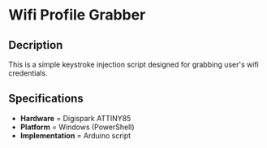 # Wifi Profile Grabber
## Decription
This is a simple keystroke injection script designed for grabbing user's wifi credentials. 
## Specifications
* **Hardware** = Digispark ATTINY85
* **Platform** = Windows (PowerShell)
* **Implementation** = Arduino script

